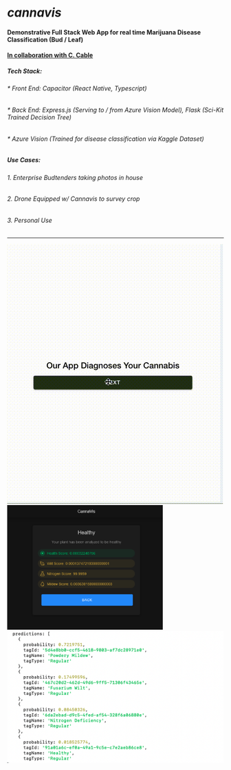 # *cannavis*
#### Demonstrative Full Stack Web App for real time Marijuana Disease Classification (Bud / Leaf)
#### [In collaboration with C. Cable](https://github.com/ConnorCable)
##### __Tech Stack__:
###### * Front End: Capacitor (React Native, Typescript)
###### * Back End: Express.js (Serving to / from Azure Vision Model), Flask (Sci-Kit Trained Decision Tree)
###### * Azure Vision (Trained for disease classification via Kaggle Dataset)

##### Use Cases: 
###### 1. Enterprise Budtenders taking photos in house
###### 2. Drone Equipped w/ Cannavis to survey crop
###### 3. Personal Use
  
------------------------------------------------------------------------------------
![alt text](https://github.com/cabmeron/Cannavis/blob/main/imgs/starting_nav.gif "Cannavis starting navigation")
![alt text](https://github.com/cabmeron/Cannavis/blob/main/imgs/results_view.png "Results View")
![alt text](https://github.com/cabmeron/Cannavis/blob/main/imgs/response.png "Server Response")
